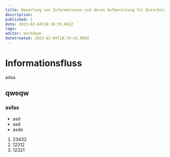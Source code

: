 ```yaml
---
title: Bewertung von Informationen und deren Aufbereitung für Entscheidungsprozesse
description: 
published: 1
date: 2023-02-04T18:36:55.662Z
tags: 
editor: markdown
dateCreated: 2023-02-04T18:34:41.089Z
---
```


# Informationsfluss

adsa

## qweqw

### asfas

- asd
- asd
- asda

1. 23432
1. 12312
1. 12321